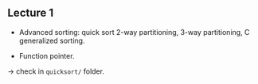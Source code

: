 ## Lecture 1
- Advanced sorting: quick sort 2-way partitioning, 3-way partitioning, C generalized sorting.

- Function pointer.

-> check in `quicksort/` folder.


